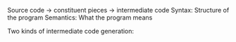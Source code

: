 Source code -> constituent pieces -> intermediate code
Syntax: Structure of the program
Semantics: What the program means

Two kinds of intermediate code generation:
